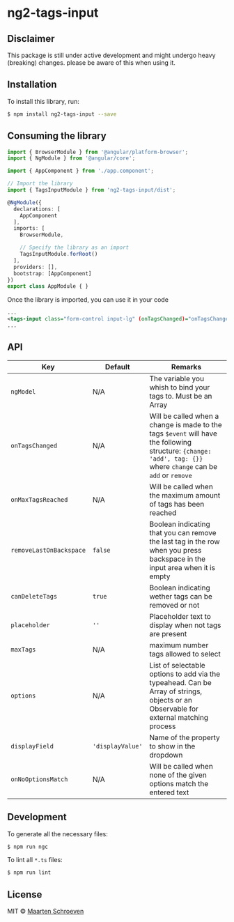 # ng2-tags-input
## Disclaimer
This package is still under active development and might undergo heavy (breaking) changes. please be aware of this when using it.

## Installation

To install this library, run:

```bash
$ npm install ng2-tags-input --save
```

## Consuming the library

```typescript
import { BrowserModule } from '@angular/platform-browser';
import { NgModule } from '@angular/core';

import { AppComponent } from './app.component';

// Import the library
import { TagsInputModule } from 'ng2-tags-input/dist';

@NgModule({
  declarations: [
    AppComponent
  ],
  imports: [
    BrowserModule,

    // Specify the library as an import
    TagsInputModule.forRoot()
  ],
  providers: [],
  bootstrap: [AppComponent]
})
export class AppModule { }
```

Once the library is imported, you can use it in your code

```xml
...
<tags-input class="form-control input-lg" (onTagsChanged)="onTagsChanged($event)" [removeLastOnBackspace]="removeLastOnBackspace" [(ngModel)]="tags" name="tags"></tags-input>
...
```

## API
| Key     | Default | Remarks |
|------   |------|------|
| `ngModel` |N/A|The variable you whish to bind your tags to. Must be an Array|
| `onTagsChanged` |N/A|Will be called when a change is made to the tags `$event` will have the following structure: `{change: 'add', tag: {}}` where `change` can be `add` or `remove`|
| `onMaxTagsReached` |N/A|Will be called when the maximum amount of tags has been reached|
| `removeLastOnBackspace` |`false`|Boolean indicating that you can remove the last tag in the row when you press backspace in the input area when it is empty |
| `canDeleteTags` |`true`| Boolean indicating wether tags can be removed or not |
| `placeholder` |`''`| Placeholder text to display when not tags are present |
| `maxTags` |N/A| maximum number tags allowed to select |
| `options` |N/A| List of selectable options to add via the typeahead. Can be Array of strings, objects or an Observable for external matching process 
| `displayField` |`'displayValue'`| Name of the property to show in the dropdown
| `onNoOptionsMatch` |N/A| Will be called when none of the given options match the entered text |

## Development

To generate all the necessary files:

```bash
$ npm run ngc
```

To lint all `*.ts` files:

```bash
$ npm run lint
```

## License

MIT © [Maarten Schroeven](maarten@sonaryr.be)
